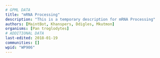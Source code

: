 ```yaml
---
# GPML DATA
title: "mRNA Processing"
description: "This is a temporary description for mRNA Processing"
authors: [MaintBot, Khanspers, Ddigles, Mkutmon]
organisms: [Pan troglodytes]
# ADDITIONAL DATA
last-edited: 2018-01-19
communities: []
wpid: "WP906"
---
```

